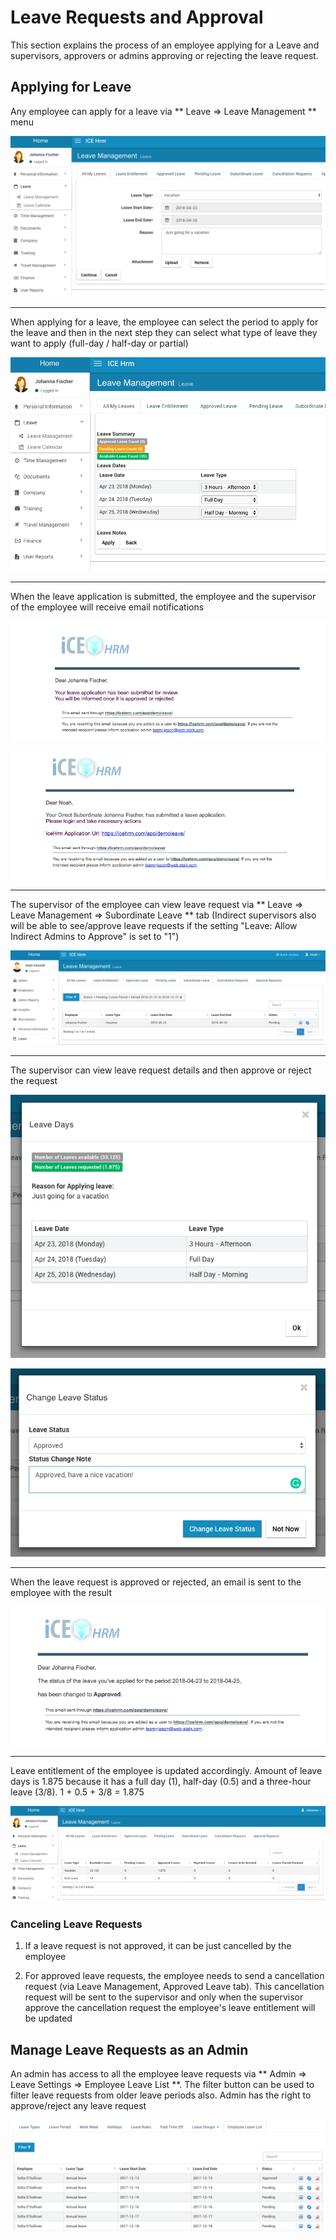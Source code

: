 # Leave Requests and Approval

This section explains the process of an employee applying for a Leave and supervisors, approvers or admins approving or rejecting the leave request.

## Applying for Leave

Any employee can apply for a leave via ** Leave =&gt; Leave Management ** menu

![](/assets/leave-application-step1.png)

---

When applying for a leave, the employee can select the period to apply for the leave and then in the next step they can select what type of leave they want to apply \(full-day / half-day or partial\)

![](/assets/leave-application-step2.png)

---

When the leave application is submitted, the employee and the supervisor of the employee will receive email notifications

![](/assets/email-leave-application-emp.png)

![](/assets/email-leave-application-sup.png)

---

The supervisor of the employee can view leave request via ** Leave =&gt; Leave Management =&gt; Subordinate Leave ** tab \(Indirect supervisors also will be able to see/approve leave requests if the setting "Leave: Allow Indirect Admins to Approve" is set to "1"\)

![](/assets/supervisor-view.png)

---

The supervisor can view leave request details and then approve or reject the request

![](/assets/supervisor-view-info.png)

![](/assets/supervisor-approve.png)

---

When the leave request is approved or rejected, an email is sent to the employee with the result

![](/assets/employee-email-leave-approval.png)

---

Leave entitlement of the employee is updated accordingly. Amount of leave days is 1.875 because it has a full day \(1\), half-day \(0.5\) and a three-hour leave \(3/8\). 1 + 0.5 + 3/8 = 1.875

![](/assets/employee-leave-entitlement.png)

### Canceling Leave Requests

1. If a leave request is not approved, it can be just cancelled by the employee

2. For approved leave requests, the employee needs to send a cancellation request (via Leave Management, Approved Leave tab). This cancellation request will be sent to the supervisor and only when the supervisor approve the cancellation request the employee's leave entitlement will be updated

## Manage Leave Requests as an Admin

An admin has access to all the employee leave requests via ** Admin => Leave Settings => Employee Leave List **. The filter button can be used to filter leave requests from older leave periods also. Admin has the right to approve/reject any leave request

![](/assets/employee-leave-list.png)


